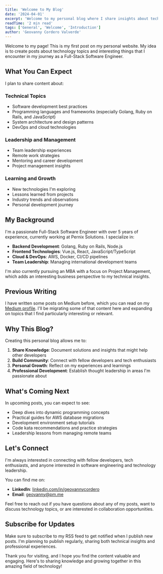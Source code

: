 ```yaml
---
title: 'Welcome to My Blog'
date: '2024-04-01'
excerpt: 'Welcome to my personal blog where I share insights about technology, software development, and interesting topics from my journey as a Full-Stack Software Engineer.'
readTime: '2 min read'
tags: ['General', 'Welcome', 'Introduction']
author: 'Geovanny Cordero Valverde'
---
```


Welcome to my page! This is my first post on my personal website. My idea is to create posts about technology topics and interesting things that I encounter in my journey as a Full-Stack Software Engineer.

## What You Can Expect

I plan to share content about:

### **Technical Topics**

- Software development best practices
- Programming languages and frameworks (especially Golang, Ruby on Rails, and JavaScript)
- System architecture and design patterns
- DevOps and cloud technologies

### **Leadership and Management**

- Team leadership experiences
- Remote work strategies
- Mentoring and career development
- Project management insights

### **Learning and Growth**

- New technologies I'm exploring
- Lessons learned from projects
- Industry trends and observations
- Personal development journey

## My Background

I'm a passionate Full-Stack Software Engineer with over 5 years of experience, currently working at Pernix Solutions. I specialize in:

- **Backend Development**: Golang, Ruby on Rails, Node.js
- **Frontend Technologies**: Vue.js, React, JavaScript/TypeScript
- **Cloud & DevOps**: AWS, Docker, CI/CD pipelines
- **Team Leadership**: Managing international development teams

I'm also currently pursuing an MBA with a focus on Project Management, which adds an interesting business perspective to my technical insights.

## Previous Writing

I have written some posts on Medium before, which you can read on my [Medium profile](https://medium.com/@geovanny_cordero). I'll be migrating some of that content here and expanding on topics that I find particularly interesting or relevant.

## Why This Blog?

Creating this personal blog allows me to:

1. **Share Knowledge**: Document solutions and insights that might help other developers
2. **Build Community**: Connect with fellow developers and tech enthusiasts
3. **Personal Growth**: Reflect on my experiences and learnings
4. **Professional Development**: Establish thought leadership in areas I'm passionate about

## What's Coming Next

In upcoming posts, you can expect to see:

- Deep dives into dynamic programming concepts
- Practical guides for AWS database migrations
- Development environment setup tutorials
- Code kata recommendations and practice strategies
- Leadership lessons from managing remote teams

## Let's Connect

I'm always interested in connecting with fellow developers, tech enthusiasts, and anyone interested in software engineering and technology leadership.

You can find me on:

- **LinkedIn**: [linkedin.com/in/geovannycordero](https://linkedin.com/in/geovannycordero)
- **Email**: [geovanny@pm.me](mailto:geovanny@pm.me)

Feel free to reach out if you have questions about any of my posts, want to discuss technology topics, or are interested in collaboration opportunities.

## Subscribe for Updates

Make sure to subscribe to my RSS feed to get notified when I publish new posts. I'm planning to publish regularly, sharing both technical insights and professional experiences.

Thank you for visiting, and I hope you find the content valuable and engaging. Here's to sharing knowledge and growing together in this amazing field of technology!
